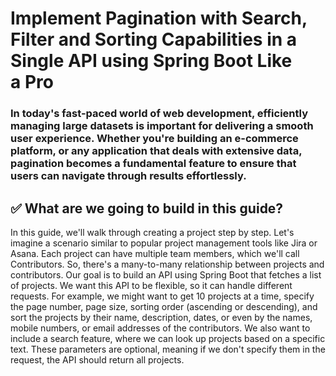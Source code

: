 <H1>Implement Pagination with Search, Filter and Sorting Capabilities in a Single API using Spring Boot Like a Pro</H1>

<h3>In today's fast-paced world of web development, efficiently managing large datasets is important for delivering a smooth user experience. Whether you're building an e-commerce platform, or any application that deals with extensive data, pagination becomes a fundamental feature to ensure that users can navigate through results effortlessly.</h3>

<h2>✅ What are we going to build in this guide?</h2>
In this guide, we'll walk through creating a project step by step. Let's imagine a scenario similar to popular project management tools like Jira or Asana. Each project can have multiple team members, which we'll call Contributors. So, there's a many-to-many relationship between projects and contributors.
Our goal is to build an API using Spring Boot that fetches a list of projects. We want this API to be flexible, so it can handle different requests. For example, we might want to get 10 projects at a time, specify the page number, page size, sorting order (ascending or descending), and sort the projects by their name, description, dates, or even by the names, mobile numbers, or email addresses of the contributors. We also want to include a search feature, where we can look up projects based on a specific text.
These parameters are optional, meaning if we don't specify them in the request, the API should return all projects.
